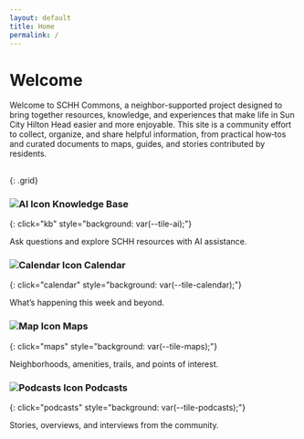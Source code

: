 ```yaml
---
layout: default
title: Home
permalink: /
---
```


<style>
  :root {
    /* Coastal-inspired softer palette */
    --tile-ai: #6A89CC;       /* AI Chatbots - soft indigo blue */
    --tile-calendar: #D97C6B; /* Events Calendar - coral, harmonizes with logo */
    --tile-maps: #7FB685;     /* Maps - muted coastal green */
    --tile-podcasts: #E4C987; /* Podcasts - sandy beige-gold */
    --tile-blog: #5FB3B3;     /* Blog - teal seafoam */

    --tile-neutral: #F7F9F9;  /* Neutral background */
    --text-on-dark: #ffffff;
    --text-on-light: #102a43;
    --radius: 20px;
    --shadow: 0 8px 14px rgba(16, 42, 67, 0.12);
    --shadow-hover: 0 14px 24px rgba(16, 42, 67, 0.2);
  }
  .grid-container section {
    position: relative;
    display: flex;
    flex-direction: column;
    justify-content: space-between;
    min-height: 140px;
    border-radius: var(--radius);
    padding: 18px 18px 16px;
    box-shadow: var(--shadow);
    text-decoration: none;
    transition: transform 140ms ease, box-shadow 140ms ease, filter 140ms ease;
    overflow: hidden;
    isolation: isolate;
  }

</style>

# Welcome

Welcome to SCHH Commons, a neighbor-supported project designed to bring together resources, knowledge, and experiences that make life in Sun City Hilton Head easier and more enjoyable. This site is a community effort to collect, organize, and share helpful information, from practical how‑tos and curated documents to maps, guides, and stories contributed by residents.

##
{: .grid}


### ![AI Icon](https://upload.wikimedia.org/wikipedia/commons/2/23/Noun_project_194.svg) Knowledge Base
{: click="kb" style="background: var(--tile-ai);"}

Ask questions and explore SCHH resources with AI assistance.  


### ![Calendar Icon](https://upload.wikimedia.org/wikipedia/commons/8/82/Calendar_Icon_v1.svg) Calendar
{: click="calendar" style="background: var(--tile-calendar);"}

What’s happening this week and beyond.

### ![Map Icon](https://upload.wikimedia.org/wikipedia/commons/8/86/Interactive_Map_icon.svg) Maps
{: click="maps" style="background: var(--tile-maps);"}

Neighborhoods, amenities, trails, and points of interest.

### ![Podcasts Icon](https://upload.wikimedia.org/wikipedia/commons/8/81/Noun_Project_Sound_icon_755642.svg) Podcasts
{: click="podcasts" style="background: var(--tile-podcasts);"}

Stories, overviews, and interviews from the community.

